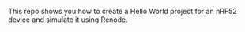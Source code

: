 This repo shows you how to create a Hello World project for an nRF52 device and simulate it using Renode.

